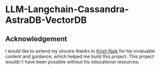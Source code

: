 # LLM-Langchain-Cassandra-AstraDB-VectorDB

Acknowledgement
---
I would like to extend my sincere thanks to [Krish Naik](https://github.com/krishnaik06) for his invaluable content and guidance, which helped me build this project. This project wouldn't have been possible without his educational resources.
